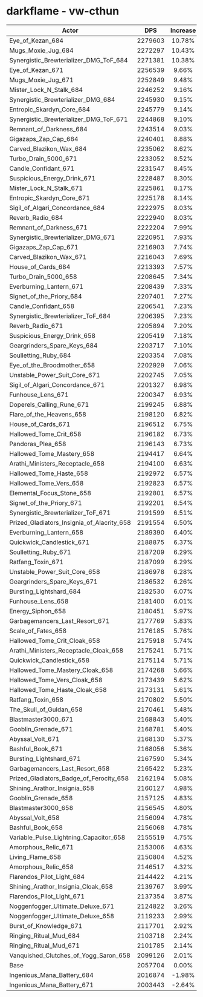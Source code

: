 # darkflame - vw-cthun
| Actor | DPS | Increase |
|---|:---:|:---:|
|Eye_of_Kezan_684|2279603|10.78%|
|Mugs_Moxie_Jug_684|2272297|10.43%|
|Synergistic_Brewterializer_DMG_ToF_684|2271381|10.38%|
|Eye_of_Kezan_671|2256539|9.66%|
|Mugs_Moxie_Jug_671|2252849|9.48%|
|Mister_Lock_N_Stalk_684|2246252|9.16%|
|Synergistic_Brewterializer_DMG_684|2245930|9.15%|
|Entropic_Skardyn_Core_684|2245779|9.14%|
|Synergistic_Brewterializer_DMG_ToF_671|2244868|9.10%|
|Remnant_of_Darkness_684|2243514|9.03%|
|Gigazaps_Zap_Cap_684|2240401|8.88%|
|Carved_Blazikon_Wax_684|2235062|8.62%|
|Turbo_Drain_5000_671|2233052|8.52%|
|Candle_Confidant_671|2231547|8.45%|
|Suspicious_Energy_Drink_671|2228487|8.30%|
|Mister_Lock_N_Stalk_671|2225861|8.17%|
|Entropic_Skardyn_Core_671|2225178|8.14%|
|Sigil_of_Algari_Concordance_684|2222975|8.03%|
|Reverb_Radio_684|2222940|8.03%|
|Remnant_of_Darkness_671|2222204|7.99%|
|Synergistic_Brewterializer_DMG_671|2220951|7.93%|
|Gigazaps_Zap_Cap_671|2216903|7.74%|
|Carved_Blazikon_Wax_671|2216043|7.69%|
|House_of_Cards_684|2213393|7.57%|
|Turbo_Drain_5000_658|2208645|7.34%|
|Everburning_Lantern_671|2208439|7.33%|
|Signet_of_the_Priory_684|2207401|7.27%|
|Candle_Confidant_658|2206541|7.23%|
|Synergistic_Brewterializer_ToF_684|2206395|7.23%|
|Reverb_Radio_671|2205894|7.20%|
|Suspicious_Energy_Drink_658|2205419|7.18%|
|Geargrinders_Spare_Keys_684|2203717|7.10%|
|Soulletting_Ruby_684|2203354|7.08%|
|Eye_of_the_Broodmother_658|2202929|7.06%|
|Unstable_Power_Suit_Core_671|2202745|7.05%|
|Sigil_of_Algari_Concordance_671|2201327|6.98%|
|Funhouse_Lens_671|2200347|6.93%|
|Doperels_Calling_Rune_671|2199245|6.88%|
|Flare_of_the_Heavens_658|2198120|6.82%|
|House_of_Cards_671|2196512|6.75%|
|Hallowed_Tome_Crit_658|2196182|6.73%|
|Pandoras_Plea_658|2196143|6.73%|
|Hallowed_Tome_Mastery_658|2194417|6.64%|
|Arathi_Ministers_Receptacle_658|2194100|6.63%|
|Hallowed_Tome_Haste_658|2192972|6.57%|
|Hallowed_Tome_Vers_658|2192823|6.57%|
|Elemental_Focus_Stone_658|2192801|6.57%|
|Signet_of_the_Priory_671|2192201|6.54%|
|Synergistic_Brewterializer_ToF_671|2191599|6.51%|
|Prized_Gladiators_Insignia_of_Alacrity_658|2191554|6.50%|
|Everburning_Lantern_658|2189390|6.40%|
|Quickwick_Candlestick_671|2188875|6.37%|
|Soulletting_Ruby_671|2187209|6.29%|
|Ratfang_Toxin_671|2187099|6.29%|
|Unstable_Power_Suit_Core_658|2186978|6.28%|
|Geargrinders_Spare_Keys_671|2186532|6.26%|
|Bursting_Lightshard_684|2182530|6.07%|
|Funhouse_Lens_658|2181400|6.01%|
|Energy_Siphon_658|2180451|5.97%|
|Garbagemancers_Last_Resort_671|2177769|5.83%|
|Scale_of_Fates_658|2176185|5.76%|
|Hallowed_Tome_Crit_Cloak_658|2175918|5.74%|
|Arathi_Ministers_Receptacle_Cloak_658|2175241|5.71%|
|Quickwick_Candlestick_658|2175114|5.71%|
|Hallowed_Tome_Mastery_Cloak_658|2174268|5.66%|
|Hallowed_Tome_Vers_Cloak_658|2173439|5.62%|
|Hallowed_Tome_Haste_Cloak_658|2173131|5.61%|
|Ratfang_Toxin_658|2170802|5.50%|
|The_Skull_of_Guldan_658|2170461|5.48%|
|Blastmaster3000_671|2168843|5.40%|
|Gooblin_Grenade_671|2168781|5.40%|
|Abyssal_Volt_671|2168130|5.37%|
|Bashful_Book_671|2168056|5.36%|
|Bursting_Lightshard_671|2167590|5.34%|
|Garbagemancers_Last_Resort_658|2165422|5.23%|
|Prized_Gladiators_Badge_of_Ferocity_658|2162194|5.08%|
|Shining_Arathor_Insignia_658|2160127|4.98%|
|Gooblin_Grenade_658|2157125|4.83%|
|Blastmaster3000_658|2156545|4.80%|
|Abyssal_Volt_658|2156094|4.78%|
|Bashful_Book_658|2156068|4.78%|
|Variable_Pulse_Lightning_Capacitor_658|2155519|4.75%|
|Amorphous_Relic_671|2153006|4.63%|
|Living_Flame_658|2150804|4.52%|
|Amorphous_Relic_658|2146517|4.32%|
|Flarendos_Pilot_Light_684|2144422|4.21%|
|Shining_Arathor_Insignia_Cloak_658|2139767|3.99%|
|Flarendos_Pilot_Light_671|2137354|3.87%|
|Noggenfogger_Ultimate_Deluxe_671|2124822|3.26%|
|Noggenfogger_Ultimate_Deluxe_658|2119233|2.99%|
|Burst_of_Knowledge_671|2117701|2.92%|
|Ringing_Ritual_Mud_684|2103718|2.24%|
|Ringing_Ritual_Mud_671|2101785|2.14%|
|Vanquished_Clutches_of_Yogg_Saron_658|2099126|2.01%|
|Base|2057704|0.00%|
|Ingenious_Mana_Battery_684|2016874|-1.98%|
|Ingenious_Mana_Battery_671|2003443|-2.64%|
